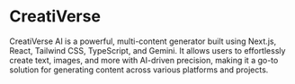 # CreatiVerse
CreatiVerse AI is a powerful, multi-content generator built using Next.js, React, Tailwind CSS, TypeScript, and Gemini. It allows users to effortlessly create text, images, and more with AI-driven precision, making it a go-to solution for generating content across various platforms and projects.
